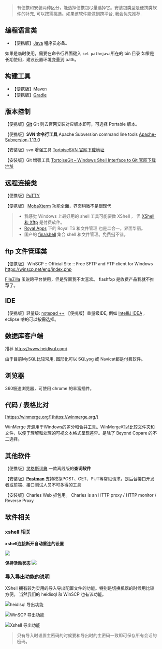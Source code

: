 > 有便携和安装两种区分，能选择便携包尽量选择它。安装包类型是便携类软件的补充, 可以按需挑选。如果该软件能做到跨平台, 我会优先推荐.

## 编程语言类

* 【便携版】[Java](https://www.oracle.com/java/technologies/javase-downloads.html) 程序员必备。

如果是临时使用，需要在命令行界面键入 `set path=java`所在的 bin 目录
如果是长期使用，建议设置环境变量到 path。

## 构建工具

* 【便携版】[Maven](https://mirrors.huaweicloud.com/apache/maven/maven-3/)
* 【便携版】[Gradle](https://gradle.org/)

## 版本控制

【便携版】**[Git](https://git-scm.com/downloads)**
Git 则去官网安装对应版本即可，可选择 Portable 版本。

【便携版】**SVN 命令行工具**
Apache Subversion command line tools 
 [Apache-Subversion-1.13.0](https://www.visualsvn.com/files/Apache-Subversion-1.13.0.zip) 

【安装版】svn 增强工具  [TortoiseSVN 官网下载地址](https://tortoisesvn.net/downloads.html)  

【安装版】Git 增强工具 [TortoiseGit – Windows Shell Interface to Git 官网下载地址](https://tortoisegit.org/download/)   

## 远程连接类

【便携版】[PuTTY](https://www.chiark.greenend.org.uk/~sgtatham/putty/latest.html)

【便携版】 [MobaXterm](https://mobaxterm.mobatek.net/) 功能全面，界面稍微不是很现代

> * 我感觉 Windows 上最好用的 shell 工具可能要数 XShell ， 但 [XShell 和 Xftp](https://www.netsarang.com/zh/free-for-home-school/)  是付费软件。
> * [Royal Apps](https://www.royalapps.com/server/main/download
) 下的 Royal TS  和文件管理 也是二合一，界面华丽。
> * 国产的 [finalshell](http://www.hostbuf.com/t/988.html) 集合 shell 和文件管理。免费挺不错。

## ftp 文件管理类

【便携版】 WinSCP :: Official Site :: Free SFTP and FTP client for Windows
https://winscp.net/eng/index.php

[FileZilla](https://www.filezilla.cn/) 虽说跨平台使用，但是界面我不太喜欢。
flashfxp 是收费产品我就不推荐了。

## IDE

【便携版】轻量级: [notepad ++](https://notepad-plus-plus.org/downloads/)
【便携版】重量级IDE, 例如 [IntelliJ IDEA](https://www.jetbrains.com/idea/) , eclipse 啥的可以按需选择。

## 数据库客户端

推荐 https://www.heidisql.com/ 

由于目前MySQL比较常用, 图形化可以 SQLyog 或 Navicat都是付费软件。

## 浏览器

360极速浏览器，可使用 chrome 的丰富插件。

## 代码 / 表格比对

[https://winmerge.org/](https://winmerge.org/)

WinMerge [开源](https://winmerge.org/source-code/)用于Windows的差分和合并工具。WinMerge可以比较文件夹和文件，以便于理解和处理的可视文本格式呈现差异。是除了 Beyond Copare 的不二选择。

## 其他软件

【便携版】[灵格斯词典](http://www.lingoes.cn/)
一款离线版的**查词软件**

【安装版】**[Postman](https://www.postman.com/downloads/)**
支持模拟POST、GET、PUT等常见请求，是后台接口开发者或前端、接口测试人员不可多得的工具

【安装版】Charles 
Web 抓包用。
Charles is an HTTP proxy / HTTP monitor / Reverse Proxy

## 软件相关

### xshell 相关

**xshell连接断开自动重连的设置**

![](https://upload-images.jianshu.io/upload_images/1662509-c825565cf722b890.png?imageMogr2/auto-orient/strip%7CimageView2/2/w/1240)

**保持活动状态**
![](https://upload-images.jianshu.io/upload_images/1662509-19d9be7fef940da6.png?imageMogr2/auto-orient/strip%7CimageView2/2/w/1240)

### 导入导出功能的说明

XShell 拥有较为实用的导入导出配置文件的功能。特别是切换机器的时候用比较方便。
当然我们的 heidisql 和 WinSCP 也有该功能。

![heidisql 导出功能](https://upload-images.jianshu.io/upload_images/1662509-79479b70baf3fcb2.png?imageMogr2/auto-orient/strip%7CimageView2/2/w/1240)

![WinSCP 导出功能](https://upload-images.jianshu.io/upload_images/1662509-1cd75171f75d2c10.png?imageMogr2/auto-orient/strip%7CimageView2/2/w/1240)

![Xshell 导出功能](https://upload-images.jianshu.io/upload_images/1662509-355ce78f67cb1b05.png?imageMogr2/auto-orient/strip%7CimageView2/2/w/1240)

>  只有导入时设置主密码的时候要和导出时的主密码一致即可保存所有会话的密码。    
